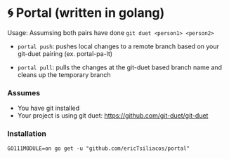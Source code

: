 # 🌀 Portal (written in golang)

Usage:
Assumsing both pairs have done `git duet <person1> <person2>`

- `portal push`: pushes local changes to a remote branch based on your git-duet pairing (ex. portal-pa-lt)

- `portal pull`: pulls the changes at the git-duet based branch name and cleans up the temporary branch
  
### Assumes
- You have git installed
- Your project is using git duet: https://github.com/git-duet/git-duet
  
### Installation
`GO111MODULE=on go get -u "github.com/ericTsiliacos/portal"`

